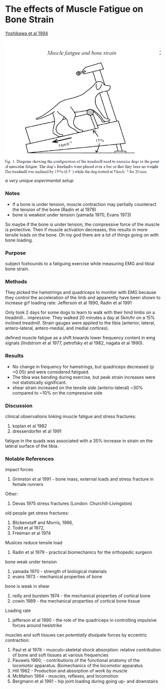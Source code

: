 # The effects of Muscle Fatigue on Bone Strain
[Yoshikawa et al 1994](../References/Yoshikawa1994Effects.pdf)


![](../Images/Yoshikawa1944Effects_1.png)    
*a very unique experimental setup*

### Notes
- If a bone is under tension, muscle contraction may partially counteract the tension of the bone (Radin et al 1979)
- bone is weakest under tension (yamada 1970, Evans 1973)

So maybe if the bone is under tension, the compressive force of the muscle is protective. Then if muscle activation decreases,
this results in more tensile loads on the bone. Oh my god there are a lot of things going on with bone loading.

### Purpose
subject foxhounds to a fatiguing exercise while measuring EMG and tibial bone strain. 
### Methods
 They picked the hamstrings
and quadriceps to monitor with EMG because they control the acceleration of the limb and apparently have been
shown to increase grf loading rate: Jefferson et al 1990, Radin et al 1991

Only took 2 days for some dogs to learn to walk with their hind limbs on a treadmill... impressive.
They walked 20 minutes a day at 5km/hr on a 15% inclined treadmill. Strain gauges were applied to the tibia (anterior, lateral, antero-lateral, antero-medial, and medial cortices).

defined muscle fatigue as a shift towards lower frequency content in emg signals (lindstrom et al 1977, petrofsky et al 1982, nagata et al 1990).

### Results
- No change in frequency for hamstrings, but quadriceps decreased (p =0.05) and were considered fatigued.
- The tibia was bending during exercise, but peak strain increases were not statistically significant.
- shear strain increased on the tensile side (anterio-lateral) ~30% compared to ~10% on the compressive side

### Discussion
clinical observations linking muscle fatigue and stress fractures:
1. koplan et al 1982
1. dressendorfer et al 1991

fatigue in the quads was associated with a 35% increase in strain on the lateral surface of the tibia. 


### Notable References
impact forces
1. Grimston et al 1991 - bone mass, external loads and stress fracture in female runners

Other:
1. Devas 1975 stress fractures (London: Churchill-Livingston)

old people get stress fractures: 
1. Blickenstaff and Morris, 1966, 
1. Todd et al 1972, 
1. Freeman et al 1974

Muslces reduce tensile load
1. Radin et al 1979 - practical biomechanics for the orthopedic surgeon

bone weak under tension
1. yamada 1970 - strength of biological materials
1. evans 1973 - mechanical properties of bone

bone is weak in shear
1. reilly and burstein 1974 - the mechanical properties of cortical bone
1. cowin 1989 - the mechanical properties of cortical bone tissue

Loading rate
1. jefferson et al 1990 - the role of the quadriceps in controlling impulsive forces around heelstrike

muscles and soft tissues can *potentially* dissipate forces by eccentric contraction:
1. Paul et al 1978 - musculo-skeletal shock absorption: relative contribution of bone and soft tissues at various frequencies
1. Pauwels 1980; - contributions of the functional anatomy of the locomotor apparatus. Biomechanics of the locomotor apparatus
1. Hill 1962 - Production and absorption of work by muscle
1. McMahon 1984 - muscles, reflexes, and locomotion
1. Bergmann et al 1991 - hip joint loading during going up- and downstairs

